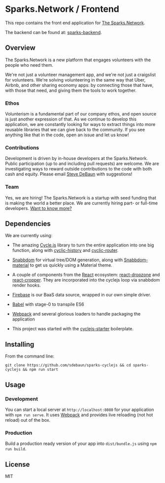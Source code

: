 # Sparks.Network / Frontend

This repo contains the front end application for [The Sparks.Network](http://www.sparks.network).

The backend can be found at: [sparks-backend](http://github.com/sdebaun/sparks-backend).

## Overview

The Sparks.Network is a new platform that engages volunteers with the people who need them.

We're not just a volunteer management app, and we're not just a craigslist for volunteers.  We're solving volunteering in the same way that Uber, Airbnb, and other sharing economy apps: by connecting those that have, with those that need, and giving them the tools to work together.

### Ethos

Volunterism is a fundamental part of our company ethos, and open source is just another expression of that.  As we continue to develop this application, we are constantly looking for ways to extract things into more reusable libraries that we can give back to the community.  If you see anything like that in the code, open an issue and let us know!

### Contributions

Development is driven by in-house developers at the Sparks.Network.  Public participation (up to and including pull requests) are welcome.  We are investigating ways to reward outside contributions to the code with both cash and equity.  Please email [Steve DeBaun](mailto://sdebaun@sparks.network) with suggestions!

### Team

Yes, we are hiring!  The Sparks.Network is a startup with seed funding that is making the world a better place.  We are currently hiring part- or full-time developers.  [Want to know more?](https://docs.google.com/document/d/19hnV0jEbEeFGPfOgU_zQmjahdM44RAAFPzPX7fDlkE4)

## Dependencies

We are currently using:

* The amazing [Cycle.js](http://cycle.js.org/) library to turn the entire application into one big function, along with [cyclic-history](https://github.com/TylorS/cyclic-history) and [cyclic-router](https://github.com/TylorS/cyclic-router).

* [Snabbdom](https://github.com/paldepind/snabbdom) for virtual tree/DOM generation, along with [Snabbdom-material](https://github.com/garth/snabbdom-material) to get us quickly using a Material theme.

* A couple of components from the [React](https://facebook.github.io/react/) ecosystem: [react-dropzone](https://github.com/okonet/react-dropzone) and [react-cropper](https://github.com/roadmanfong/react-cropper).  They are incorporated into the cyclejs loop via snabbdom render hooks.

* [Firebase](http://www.firebase.com) is our BaaS data source, wrapped in our own simple driver.

* [Babel](https://babeljs.io/) with stage-0 to transpile ES6

* [Webpack](https://github.com/webpack/webpack) and several glorious loaders to handle packaging the application

* This project was started with the [cyclejs-starter](https://github.com/andreloureiro/cyclejs-starter) boilerplate.

## Installing

From the command line:

`git clone https://github.com/sdebaun/sparks-cyclejs && cd sparks-cyclejs && npm run start`

## Usage

### Development

You can start a local server at `http://localhost:8080` for your application with `npm run serve`. It uses [Webpack](https://webpack.github.io/) and provides live reloading (not hot reload) out of the box.

### Production

Build a production ready version of your app into `dist/bundle.js` using `npm run build`.

## License

MIT
